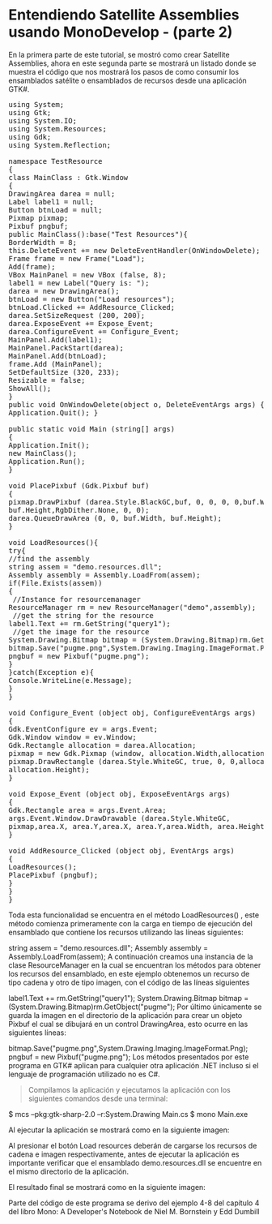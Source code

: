 # Entendiendo Satellite Assemblies usando MonoDevelop - (parte 2)

En la primera parte de este tutorial, se mostró como crear Satellite Assemblies, ahora en este segunda parte se mostrará un listado donde se muestra el código que nos mostrará los pasos de como consumir los ensamblados satélite o ensamblados de recursos desde una aplicación GTK#.

<pre>
using System;
using Gtk;
using System.IO;
using System.Resources;
using Gdk;
using System.Reflection;

namespace TestResource
{
class MainClass : Gtk.Window
{
DrawingArea darea = null;
Label label1 = null;
Button btnLoad = null;
Pixmap pixmap;
Pixbuf pngbuf;
public MainClass():base("Test Resources"){
BorderWidth = 8;
this.DeleteEvent += new DeleteEventHandler(OnWindowDelete);
Frame frame = new Frame("Load");
Add(frame);
VBox MainPanel = new VBox (false, 8);
label1 = new Label("Query is: ");
darea = new DrawingArea();
btnLoad = new Button("Load resources");
btnLoad.Clicked += AddResource_Clicked;
darea.SetSizeRequest (200, 200);
darea.ExposeEvent += Expose_Event;
darea.ConfigureEvent += Configure_Event;
MainPanel.Add(label1);
MainPanel.PackStart(darea);
MainPanel.Add(btnLoad);
frame.Add (MainPanel);
SetDefaultSize (320, 233);
Resizable = false;
ShowAll();
}
public void OnWindowDelete(object o, DeleteEventArgs args) {
Application.Quit(); }
  
public static void Main (string[] args)
{
Application.Init();
new MainClass();
Application.Run();
}
  
void PlacePixbuf (Gdk.Pixbuf buf)
{
pixmap.DrawPixbuf (darea.Style.BlackGC,buf, 0, 0, 0, 0,buf.Width,
buf.Height,RgbDither.None, 0, 0);
darea.QueueDrawArea (0, 0, buf.Width, buf.Height);
}
  
void LoadResources(){
try{
//find the assembly
string assem = "demo.resources.dll";
Assembly assembly = Assembly.LoadFrom(assem);
if(File.Exists(assem))
{
 //Instance for resourcemanager
ResourceManager rm = new ResourceManager("demo",assembly);
 //get the string for the resource
label1.Text += rm.GetString("query1"); 
 //get the image for the resource
System.Drawing.Bitmap bitmap = (System.Drawing.Bitmap)rm.GetObject("pugme");
bitmap.Save("pugme.png",System.Drawing.Imaging.ImageFormat.Png);
pngbuf = new Pixbuf("pugme.png");
}
}catch(Exception e){
Console.WriteLine(e.Message);
}
}
  
void Configure_Event (object obj, ConfigureEventArgs args)
{
Gdk.EventConfigure ev = args.Event;
Gdk.Window window = ev.Window;
Gdk.Rectangle allocation = darea.Allocation;
pixmap = new Gdk.Pixmap (window, allocation.Width,allocation.Height, -1);
pixmap.DrawRectangle (darea.Style.WhiteGC, true, 0, 0,allocation.Width,
allocation.Height);
}

void Expose_Event (object obj, ExposeEventArgs args)
{
Gdk.Rectangle area = args.Event.Area;
args.Event.Window.DrawDrawable (darea.Style.WhiteGC, 
pixmap,area.X, area.Y,area.X, area.Y,area.Width, area.Height);
}
  
void AddResource_Clicked (object obj, EventArgs args)
{
LoadResources();
PlacePixbuf (pngbuf);
}
}
}
</pre>

Toda esta funcionalidad se encuentra en el método LoadResources() , este método comienza primeramente con la carga en tiempo de ejecución del ensamblado que contiene los recursos utilizando las líneas siguientes:

string assem = "demo.resources.dll";
Assembly assembly = Assembly.LoadFrom(assem);
A continuación creamos una instancia de la clase ResourceManager en la cual se encuentran los métodos para obtener los recursos del ensamblado, en este ejemplo obtenemos un recurso de tipo cadena y otro de tipo imagen, con el código de las líneas siguientes

label1.Text += rm.GetString("query1"); 
System.Drawing.Bitmap bitmap = (System.Drawing.Bitmap)rm.GetObject("pugme");
Por último únicamente se guarda la imagen en el directorio de la aplicación para crear un objeto Pixbuf el cual se dibujará en un control DrawingArea, esto ocurre en las siguientes líneas:

bitmap.Save("pugme.png",System.Drawing.Imaging.ImageFormat.Png);
pngbuf = new Pixbuf("pugme.png");
Los métodos presentados por este programa en GTK# aplican para cualquier otra aplicación .NET incluso si el lenguaje de programación utilizado no es C#.
>Compilamos la aplicación y ejecutamos la aplicación con los siguientes comandos desde una terminal:

$ mcs –pkg:gtk-sharp-2.0 –r:System.Drawing Main.cs
$ mono Main.exe



Al ejecutar la aplicación se mostrará como en la siguiente imagen:




Al presionar el botón Load resources deberán de cargarse los recursos de cadena e imagen respectivamente, antes de ejecutar la aplicación es importante verificar que el ensamblado demo.resources.dll se encuentre en el mismo directorio de la aplicación.

El resultado final se mostrará como en la siguiente imagen:



Parte del código de este programa se derivo del ejemplo 4-8 del capítulo 4 del libro Mono: A Developer's Notebook de Niel M. Bornstein y Edd Dumbill

